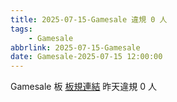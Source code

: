 ```yaml
---
title: 2025-07-15-Gamesale 違規 0 人
tags:
    - Gamesale
abbrlink: 2025-07-15-Gamesale
date: Gamesale-2025-07-15 12:00:00
---
```

Gamesale 板 [板規連結](https://www.ptt.cc/bbs/Gossiping/M.1637425085.A.07D.html)
昨天違規 0 人
